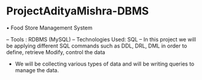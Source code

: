 # ProjectAdityaMishra-DBMS

•	Food Store Management System

–	Tools : RDBMS (MySQL)
–	Technologies Used:  SQL
–	In this project we will be applying different SQL commands such as DDL, DRL, DML in order to define, retrieve
   Modify, control the data 

- We will be collecting various types of data and will be writing queries to manage the data.
